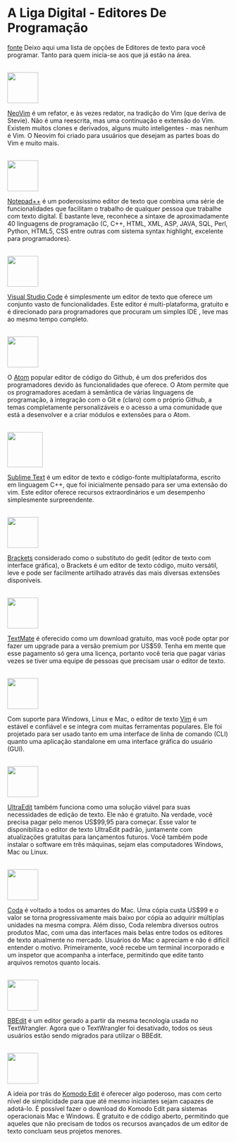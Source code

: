 # A Liga Digital - Editores De Programação 
[fonte](https://kinsta.com/pt/blog/melhores-editores-texto/)
Deixo aqui uma lista de opções de Editores de texto para você programar. Tanto para quem inicia-se aos que já estão na área.

<br>
<img height="70" src=https://neovim.io/images/logo@2x.png /><p>

[NeoVim](https://neovim.io/)
é um refator, e às vezes redator, na tradição do Vim (que deriva de Stevie). Não é uma reescrita, mas uma continuação e extensão do Vim. Existem muitos clones e derivados, alguns muito inteligentes - mas nenhum é Vim. O Neovim foi criado para usuários que desejam as partes boas do Vim e muito mais.

<br>
<img height="70" src=https://notepad-plus-plus.org/images/logo.svg /><p>

[Notepad++](https://notepad-plus-plus.org/downloads/)
é um poderosíssimo editor de texto que combina uma série de funcionalidades que facilitam o trabalho de qualquer pessoa que trabalhe com texto digital. É bastante leve, reconhece a sintaxe de aproximadamente 40 linguagens de programação (C, C++, HTML, XML, ASP, JAVA, SQL, Perl, Python, HTML5, CSS entre outras com sistema syntax highlight, excelente para programadores).

<br>
<img height="70" src=https://code.visualstudio.com/assets/favicon.ico /><p>

[Visual Studio Code](https://code.visualstudio.com/) é simplesmente um editor de texto que oferece um conjunto vasto de funcionalidades. Este editor é multi-plataforma, gratuito e é direcionado para programadores que procuram um simples IDE , leve mas ao mesmo tempo completo.

<br>
<img height="70" src=https://avatars0.githubusercontent.com/u/1089146?s=400&v=4 /><p>

O [Atom](https://www.google.com/url?sa=t&rct=j&q=&esrc=s&source=web&cd=&cad=rja&uact=8&ved=2ahUKEwjy1dDgnfjrAhVVILkGHZcOB84QFjAAegQIARAC&url=https%3A%2F%2Fatom.io%2F&usg=AOvVaw2f1xmShfpKULMHZBtecYLV) popular editor de código do Github, é um dos preferidos dos programadores devido às funcionalidades que oferece. O Atom permite que os programadores acedam à semântica de várias linguagens de programação, à integração com o Git e (claro) com o próprio Github, a temas completamente personalizáveis e o acesso a uma comunidade que está a desenvolver e a criar módulos e extensões para o Atom.

<br>
<img height="80" src=https://upload.wikimedia.org/wikipedia/fr/thumb/7/78/Sublime_text_logo.png/220px-Sublime_text_logo.png /><p>

[Sublime Text](https://www.sublimetext.com/) é um editor de texto e código-fonte multiplataforma, escrito em linguagem C++, que foi inicialmente pensado para ser uma extensão do vim. Este editor oferece recursos extraordinários e um desempenho simplesmente surpreendente. 

<br>
<img height="70" src=https://upload.wikimedia.org/wikipedia/commons/thumb/4/4c/Brackets_Icon.svg/220px-Brackets_Icon.svg.png /><p>

[Brackets](http://brackets.io/) considerado como o substituto do gedit (editor de texto com interface gráfica), o Brackets é um editor de texto código, muito versátil, leve e pode ser facilmente artilhado através das mais diversas extensões disponíveis.

<br>
<img height="70" src=https://static.macupdate.com/products/16157/l/textmate-logo.png?v=1577879517 /><p>

[TextMate](https://macromates.com/) é oferecido como um download gratuito, mas você pode optar por fazer um upgrade para a versão premium por US$59. Tenha em mente que esse pagamento só gera uma licença, portanto você teria que pagar várias vezes se tiver uma equipe de pessoas que precisam usar o editor de texto.

<br>
<img height="70" src=https://upload.wikimedia.org/wikipedia/commons/thumb/9/9f/Vimlogo.svg/1200px-Vimlogo.svg.png /><p>

Com suporte para Windows, Linux e Mac, o editor de texto [Vim](https://www.vim.org/) é um estável e confiável e se integra com muitas ferramentas populares. Ele foi projetado para ser usado tanto em uma interface de linha de comando (CLI) quanto uma aplicação standalone em uma interface gráfica do usuário (GUI).

<br>
<img height="70" src=https://www.ultraedit.com/assets/images/icons/UltraEdit.png /><p>

[UltraEdit](https://www.ultraedit.com/) também funciona como uma solução viável para suas necessidades de edição de texto. Ele não é gratuito. Na verdade, você precisa pagar pelo menos US$99,95 para começar. Esse valor te disponibiliza o editor de texto UltraEdit padrão, juntamente com atualizações gratuitas para lançamentos futuros. Você também pode instalar o software em três máquinas, sejam elas computadores Windows, Mac ou Linux.

<br>
<img height="70" src=https://images-wixmp-ed30a86b8c4ca887773594c2.wixmp.com/i/62902855-31e8-48de-986e-5080e8ef5f15/d9b4frd-96c3579f-c833-4596-adb5-077ba7fbfe47.png />

[Coda](https://panic.com/coda/) é voltado a todos os amantes do Mac. Uma cópia custa US$99 e o valor se torna progressivamente mais baixo por cópia ao adquirir múltiplas unidades na mesma compra. Além disso, Coda relembra diversos outros produtos Mac, com uma das interfaces mais belas entre todos os editores de texto atualmente no mercado. Usuários do Mac o apreciam e não é difícil entender o motivo. Primeiramente, você recebe um terminal incorporado e um inspetor que acompanha a interface, permitindo que edite tanto arquivos remotos quanto locais.

<br>
<img height="70" src=https://img.favpng.com/7/21/9/bbedit-macos-text-editor-png-favpng-KBqJhuGyKPx4Vuepf9PXp9YLL.jpg /><p>

[BBEdit](https://www.barebones.com/products/bbedit/	) é um editor gerado a partir da mesma tecnologia usada no TextWrangler. Agora que o TextWrangler foi desativado, todos os seus usuários estão sendo migrados para utilizar o BBEdit.

<br>
<img height="70" src=https://cdn.activestate.com/wp-content/uploads/2018/10/komodo-ide-icon-512x512.png /><p>

A ideia por trás do [Komodo Edit](https://www.activestate.com/products/komodo-edit/) é oferecer algo poderoso, mas com certo nível de simplicidade para que até mesmo iniciantes sejam capazes de adotá-lo. É possível fazer o download do Komodo Edit para sistemas operacionais Mac e Windows. É gratuito e de código aberto, permitindo que aqueles que não precisam de todos os recursos avançados de um editor de texto concluam seus projetos menores.

